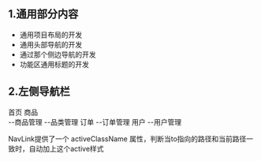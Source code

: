 ## 1.通用部分内容  
- 通用项目布局的开发  
- 通用头部导航的开发  
- 通过那个侧边导航的开发  
- 功能区通用标题的开发  

## 2.左侧导航栏
首页
商品    
--商品管理
--品类管理
订单
--订单管理
用户
--用户管理

NavLink提供了一个 activeClassName 属性，判断当to指向的路径和当前路径一致时，自动加上这个active样式  
